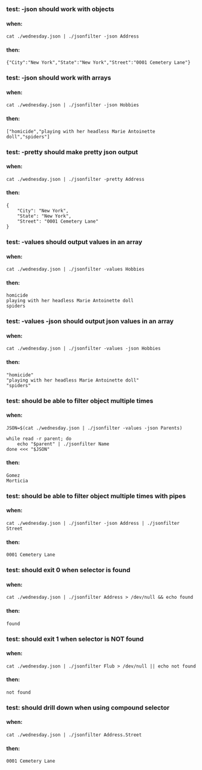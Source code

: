 ### test: -json should work with objects
#### when:
	cat ./wednesday.json | ./jsonfilter -json Address

#### then:
	{"City":"New York","State":"New York","Street":"0001 Cemetery Lane"}


### test: -json should work with arrays
#### when:
	cat ./wednesday.json | ./jsonfilter -json Hobbies

#### then:
	["homicide","playing with her headless Marie Antoinette doll","spiders"]


### test: -pretty should make pretty json output
#### when:
	cat ./wednesday.json | ./jsonfilter -pretty Address

#### then:
	{
	    "City": "New York",
	    "State": "New York",
	    "Street": "0001 Cemetery Lane"
	}


### test: -values should output values in an array
#### when:
	cat ./wednesday.json | ./jsonfilter -values Hobbies

#### then:
	homicide
	playing with her headless Marie Antoinette doll
	spiders

### test: -values -json should output json values in an array
#### when:
	cat ./wednesday.json | ./jsonfilter -values -json Hobbies

#### then:
	"homicide"
	"playing with her headless Marie Antoinette doll"
	"spiders"


### test: should be able to filter object multiple times
#### when:

	JSON=$(cat ./wednesday.json | ./jsonfilter -values -json Parents)

	while read -r parent; do
		echo "$parent" | ./jsonfilter Name
	done <<< "$JSON"

#### then:
	Gomez
	Morticia


### test: should be able to filter object multiple times with pipes
#### when:

	cat ./wednesday.json | ./jsonfilter -json Address | ./jsonfilter Street

#### then:
	0001 Cemetery Lane


### test: should exit 0 when selector is found
#### when:

	cat ./wednesday.json | ./jsonfilter Address > /dev/null && echo found

#### then:
	found

### test: should exit 1 when selector is NOT found
#### when:

	cat ./wednesday.json | ./jsonfilter Flub > /dev/null || echo not found

#### then:
	not found


### test: should drill down when using compound selector
#### when:

	cat ./wednesday.json | ./jsonfilter Address.Street

#### then:
	0001 Cemetery Lane

